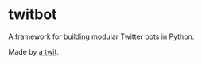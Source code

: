 # twitbot
A framework for building modular Twitter bots in Python.

Made by [a twit](http://christopher.su).
